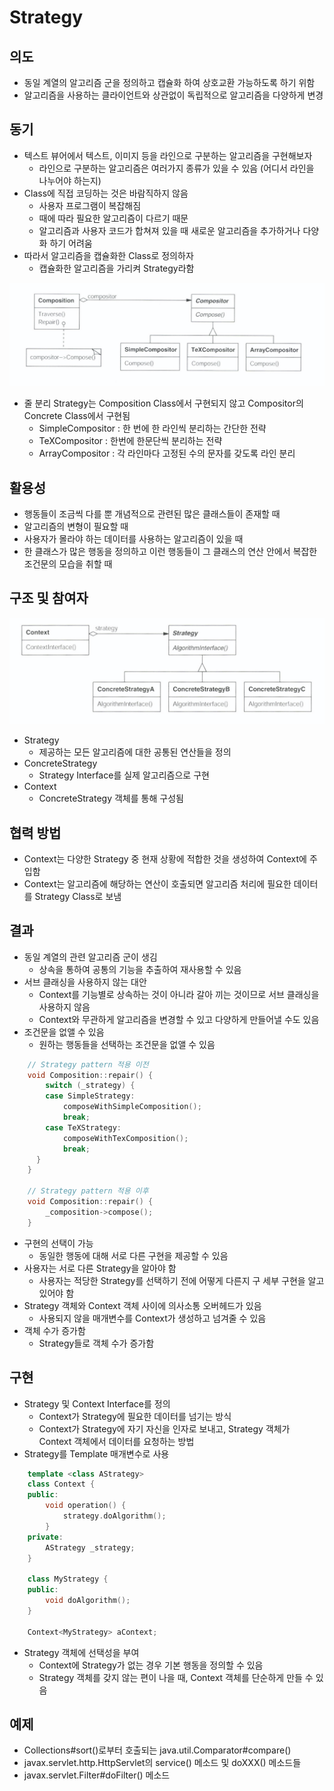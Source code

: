 # Strategy

## 의도

- 동일 계열의 알고리즘 군을 정의하고 캡슐화 하여 상호교환 가능하도록 하기 위함
- 알고리즘을 사용하는 클라이언트와 상관없이 독립적으로 알고리즘을 다양하게 변경

## 동기

- 텍스트 뷰어에서 텍스트, 이미지 등을 라인으로 구분하는 알고리즘을 구현해보자
    - 라인으로 구분하는 알고리즘은 여러가지 종류가 있을 수 있음 (어디서 라인을 나누어야 하는지)
- Class에 직접 코딩하는 것은 바람직하지 않음
    - 사용자 프로그램이 복잡해짐
    - 때에 따라 필요한 알고리즘이 다르기 때문
    - 알고리즘과 사용자 코드가 합쳐져 있을 때 새로운 알고리즘을 추가하거나 다양화 하기 어려움
- 따라서 알고리즘을 캡슐화한 Class로 정의하자
    - 캡슐화한 알고리즘을 가리켜 Strategy라함

![Strategy/Untitled.png](img/example.png)

- 줄 분리  Strategy는 Composition Class에서 구현되지 않고 Compositor의 Concrete Class에서 구현됨
    - SimpleCompositor : 한 번에 한 라인씩 분리하는 간단한 전략
    - TeXCompositor : 한번에 한문단씩 분리하는 전략
    - ArrayCompositor : 각 라인마다 고정된 수의 문자를 갖도록 라인 분리

## 활용성

- 행동들이 조금씩 다를 뿐 개념적으로 관련된 많은 클래스들이 존재할 때
- 알고리즘의 변형이 필요할 때
- 사용자가 몰라야 하는 데이터를 사용하는 알고리즘이 있을 때
- 한 클래스가 많은 행동을 정의하고 이런 행동들이 그 클래스의 연산 안에서 복잡한 조건문의 모습을 취할 때

## 구조 및 참여자

![Strategy/Untitled%201.png](img/architecture.png)

- Strategy
    - 제공하는 모든 알고리즘에 대한 공통된 연산들을 정의
- ConcreteStrategy
    - Strategy Interface를 실제 알고리즘으로 구현
- Context
    - ConcreteStrategy 객체를 통해 구성됨

## 협력 방법

- Context는 다양한 Strategy 중 현재 상황에 적합한 것을 생성하여 Context에 주입함
- Context는 알고리즘에 해당하는 연산이 호출되면 알고리즘 처리에 필요한 데이터를 Strategy Class로 보냄

## 결과

- 동일 계열의 관련 알고리즘 군이 생김
    - 상속을 통하여 공통의 기능을 추출하여 재사용할 수 있음
- 서브 클래싱을 사용하지 않는 대안
    - Context를 기능별로 상속하는 것이 아니라 갈아 끼는 것이므로 서브 클래싱을 사용하지 않음
    - Context와 무관하게 알고리즘을 변경할 수 있고 다양하게 만들어낼 수도 있음
- 조건문을 없앨 수 있음
    - 원하는 행동들을 선택하는 조건문을 없앨 수 있음

```cpp
    // Strategy pattern 적용 이전
    void Composition::repair() {
    	switch (_strategy) {
    	case SimpleStrategy:
    		composeWithSimpleComposition();
    		break;
    	case TeXStrategy:
    		composeWithTexComposition();
    		break;
      }
    }
    
    // Strategy pattern 적용 이후
    void Composition::repair() {
    	_composition->compose();
    }
```

- 구현의 선택이 가능
    - 동일한 행동에 대해 서로 다른 구현을 제공할 수 있음
- 사용자는 서로 다른 Strategy을 알아야 함
    - 사용자는 적당한 Strategy를 선택하기 전에 어떻게 다른지 구 세부 구현을 알고 있어야 함
- Strategy 객체와 Context 객체 사이에 의사소통 오버헤드가 있음
    - 사용되지 않을 매개변수를 Context가 생성하고 넘겨줄 수 있음
- 객체 수가 증가함
    - Strategy들로 객체 수가 증가함

## 구현

- Strategy 및 Context Interface를 정의
    - Context가 Strategy에 필요한 데이터를 넘기는 방식
    - Context가 Strategy에 자기 자신을 인자로 보내고, Strategy 객체가 Context 객체에서 데이터를 요청하는 방법
- Strategy를 Template 매개변수로 사용

```cpp
    template <class AStrategy>
    class Context {
    public:
    	void operation() {
    		strategy.doAlgorithm();
    	}
    private:
    	AStrategy _strategy;
    }
    
    class MyStrategy {
    public:
    	void doAlgorithm();
    }
    
    Context<MyStrategy> aContext;
```

- Strategy 객체에 선택성을 부여
    - Context에 Strategy가 없는 경우 기본 행동을 정의할 수 있음
    - Strategy 객체를 갖지 않는 편이 나을 때, Context 객체를 단순하게 만들 수 있음

## 예제

- Collections#sort()로부터 호출되는 java.util.Comparator#compare()
- javax.servlet.http.HttpServlet의 service() 메소드 및 doXXX() 메소드들
- javax.servlet.Filter#doFilter() 메소드